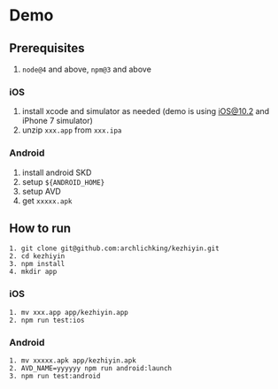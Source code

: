 # Demo 

## Prerequisites
 1. `node@4` and above, `npm@3` and above

### iOS 
 1. install xcode and simulator as needed (demo is using iOS@10.2 and iPhone 7 simulator)
 2. unzip `xxx.app` from `xxx.ipa`
 
### Android
 1. install android SKD
 2. setup `${ANDROID_HOME}`
 3. setup AVD 
 4. get `xxxxx.apk`

## How to run 
 ```
 1. git clone git@github.com:archlichking/kezhiyin.git
 2. cd kezhiyin
 3. npm install
 4. mkdir app
 ```
### iOS
 ```
 1. mv xxx.app app/kezhiyin.app
 2. npm run test:ios
 ```

### Android
 ```
 1. mv xxxxx.apk app/kezhiyin.apk
 2. AVD_NAME=yyyyyy npm run android:launch
 3. npm run test:android
 ```